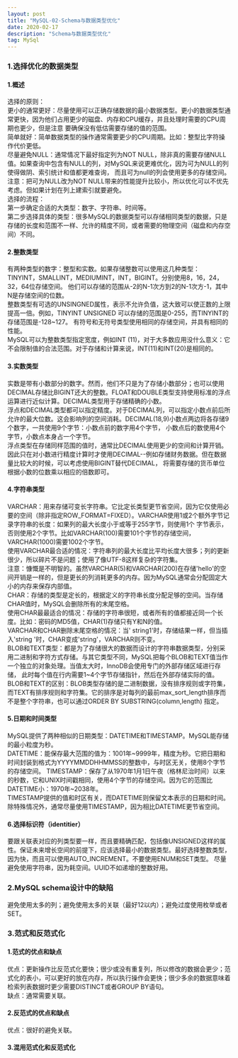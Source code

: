 ```yaml
---
layout: post
title: "MySQL-02-Schema与数据类型优化"
date: 2020-02-17
description: "Schema与数据类型优化"
tag: MySql
---
```

### 1.选择优化的数据类型
#### 1.概述
选择的原则：  
更小的通常更好：尽量使用可以正确存储数据的最小数据类型。更小的数据类型通常更快，因为他们占用更少的磁盘、内存和CPU缓存，并且处理时需要的CPU周期也更少，但是注意
要确保没有低估需要存储的值的范围。  
简单就好：简单数据类型的操作通常需要更少的CPU周期。比如：整型比字符操作代价更低。  
尽量避免NULL：通常情况下最好指定列为NOT NULL，除非真的需要存储NULL值。如果查询中包含有NULL的列，对MySQL来说更难优化，因为可为NULL的列使得做阴、索引统计和值都更难查询，
而且可为null的列会使用更多的存储空间。注意：把可为NULL改为NOT NULL带来的性能提升比较小，所以优化可以不优先考虑。但如果计划在列上建索引就要避免。  
选择的流程：  
第一步确定合适的大类型：数字、字符串、时间等。  
第二步选择具体的类型：很多MySQL的数据类型可以存储相同类型的数据，只是存储的长度和范围不一样、允许的精度不同，或者需要的物理空间（磁盘和内存空间）不同。
#### 2.整数类型
有两种类型的数字：整型和实数。如果存储整数可以使用这几种类型：TINYINT，SMALLINT，MEDIUMINT，INT，BIGINT。分别使用8，16，24，32，64位存储空间。
他们可以存储的范围从-2的N-1次方到2的N-1次方-1，其中N是存储空间的位数。  
整数类型有可选的UNSINGNED属性，表示不允许负值，这大致可以使正数的上限提高一倍。例如，TINYINT UNSIGNED 可以存储的范围是0-255，而TINYINT的存储范围是-128~127。
有符号和无符号类型使用相同的存储空间，并具有相同的性能。  
MySQL可以为整数类型指定宽度，例如INT (11)，对于大多数应用没什么意义：它不会限制值的合法范围。对于存储和计算来说，INT(11)和INT(20)是相同的。
#### 3.实数类型
实数是带有小数部分的数字。然而，他们不只是为了存储小数部分；也可以使用DECIMAL存储比BIGINT还大的整数。FLOAT和DOUBLE类型支持使用标准的浮点运算进行近似计算。DECIMAL类型用于存储精确的小数。  
浮点和DECIMAL类型都可以指定精度。对于DECIMAL列，可以指定小数点前后所允许的最大位数。这会影响列的空间消耗。DECIMAL(18,9)小数点两边将各存储9个数字，一共使用9个字节：小数点前的数字用4个字节，
小数点后的数使用4个字节，小数点本身占一个字节。  
浮点类型在存储同样范围的值时，通常比DECIMAL使用更少的空间和计算开销。因此只在对小数进行精度计算时才使用DECIMAL--例如存储财务数据。但在数据量比较大的时候，可以考虑使用BIGINT替代DECIMAL，
将需要存储的货币单位根据小数的位数乘以相应的倍数即可。
#### 4.字符串类型
VARCHAR：用来存储可变长字符串。它比定长类型更节省空间，因为它仅使用必要的空间（除非指定ROW_FORMAT=FIXED）。VARCHAR使用1或2个额外字节记录字符串的长度：如果列的最大长度小于或等于255字节，则使用1个
字节表示，否则使用2个字节。比如VARCHAR(100)需要101个字节的存储空间，VARCHAR(1000)需要1002个字节。  
使用VARCHAR最合适的情况：字符串列的最大长度比平均长度大很多；列的更新很少，所以碎片不是问题；使用了像UTF-8这样复杂的字符集。  
注意：慷慨是不明智的。虽然VARCHAR(5)和VARCHAR(200)在存储'hello'的空间开销是一样的，但是更长的列消耗更多的内存。因为MySQL通常会分配固定大小的内存来保存内部值。  
CHAR：存储的类型是定长的，根据定义的字符串长度分配足够的空间。当存储CHAR值时，MySQL会删除所有的末尾空格。  
使用CHAR最最适合的情况：存储的字符串很短，或者所有的值都接近同一个长度。比如：密码的MD5值，CHAR(1)存储只有Y和N的值。  
VARCHAR和CHAR删除末尾空格的情况：当' string1'时，存储结果一样，但当插入'string '时，CHAR变成'string'，VARCHAR则不变。  
BLOB和TEXT类型：都是为了存储很大的数据而设计的字符串数据类型，分别采用二进制和字符方式存储。与其它类型不同，MySQL把每个BLOB和TEXT值当作一个独立的对象处理。当值太大时，InnoDB会使用专门的外部存储区域进行存储，
此时每个值在行内需要1~4个字节存储指针，然后在外部存储实际的值。  
BLOB和TEXT的区别：BLOB类型存储的是二进制数据，没有排序规则或字符集，而TEXT有排序规则和字符集。它的排序是对每列的最前max_sort_length排序而不是整个字符串，也可以通过ORDER BY SUBSTRING(column,length) 指定。
#### 5.日期和时间类型
MySQL提供了两种相似的日期类型：DATETIME和TIMESTAMP。MySQL能存储的最小粒度为秒。  
DATETIME：能保存最大范围的值为：1001年~9999年，精度为秒。它把日期和时间封装到格式为YYYYMMDDHHMMSS的整数中，与时区无关，使用8个字节的存储空间。
TIMESTAMP：保存了从1970年1月1日午夜（格林尼治时间）以来的秒数，它和UNIX时间戳相同，使用4个字节的存储空间。因为它的范围比DATETIME小：1970年~2038年。  
TIMESTAMP提供的值和时区有关，而DATETIME则保留文本表示的日期和时间。除特殊情况外，通常尽量使用TIMESTAMP，因为相比DATETIME更节省空间。
#### 6.选择标识符（identitier）
要跟关联表对应的列类型要一样，而且要精确匹配，包括像UNSIGNED这样的属性。保证未来增长空间的前提下，应该选择最小的数据类型。最好选择整数类型，因为快，而且可以使用AUTO_INCREMENT。不要使用ENUM和SET类型。
尽量避免使用字符串，因为耗空间。UUID不如递增的整数好用。
### 2.MySQL schema设计中的缺陷
避免使用太多的列；避免使用太多的关联（最好12以内）；避免过度使用枚举或者SET。
### 3.范式和反范式化
#### 1.范式的优点和缺点
优点：更新操作比反范式化要快；很少或没有重复列，所以修改的数据会更少；范式化的表小，可以更好的放在内存，所以执行操作会更快；很少多余的数据意味着检索列表数据时更少需要DISTINCT或者GROUP BY语句。  
缺点：通常需要关联。
#### 2.反范式的优点和缺点
优点：很好的避免关联。
#### 3.混用范式化和反范式化


